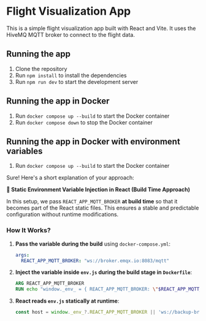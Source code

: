 # Flight Visualization App

This is a simple flight visualization app built with React and Vite. It uses the HiveMQ MQTT broker to connect to the flight data.

## Running the app

1. Clone the repository
2. Run `npm install` to install the dependencies
3. Run `npm run dev` to start the development server

## Running the app in Docker

1. Run `docker compose up --build` to start the Docker container
2. Run `docker compose down` to stop the Docker container

## Running the app in Docker with environment variables

1. Run `docker compose up --build` to start the Docker container

Sure! Here's a short explanation of your approach:  

**📌 Static Environment Variable Injection in React (Build Time Approach)**  

In this setup, we pass `REACT_APP_MQTT_BROKER` **at build time** so that it becomes part of the React static files. This ensures a stable and predictable configuration without runtime modifications.  

### **How It Works?**  
1. **Pass the variable during the build** using `docker-compose.yml`:  
   ```yaml
   args:
     REACT_APP_MQTT_BROKER: "ws://broker.emqx.io:8083/mqtt"
   ```
2. **Inject the variable inside `env.js` during the build stage in `Dockerfile`**:  
   ```dockerfile
   ARG REACT_APP_MQTT_BROKER
   RUN echo "window._env_ = { REACT_APP_MQTT_BROKER: \"$REACT_APP_MQTT_BROKER\" };" > /usr/share/nginx/html/env.js
   ```
3. **React reads `env.js` statically at runtime**:  
   ```javascript
   const host = window._env_?.REACT_APP_MQTT_BROKER || 'ws://backup-broker.example.com:8083/mqtt';
   ```
